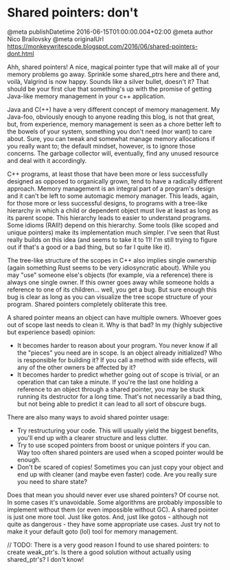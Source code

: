 # Shared pointers: don't

@meta publishDatetime 2016-06-15T01:00:00.004+02:00
@meta author Nico Brailovsky
@meta originalUrl https://monkeywritescode.blogspot.com/2016/06/shared-pointers-dont.html

Ahh, shared pointers! A nice, magical pointer type that will make all of your memory problems go away. Sprinkle some shared\_ptrs here and there and, voilà, Valgrind is now happy. Sounds like a silver bullet, doesn't it? That should be your first clue that something's up with the promise of getting Java-like memory management in your c++ application.

Java and C(++) have a very different concept of memory management. My Java-foo, obviously enough to anyone reading this blog, is not that great, but, from experience, memory management is seen as a chore better left to the bowels of your system, something you don't need (nor want) to care about. Sure, you can tweak and somewhat manage memory allocations if you really want to; the default mindset, however, is to ignore those concerns. The garbage collector will, eventually, find any unused resource and deal with it accordingly.

C++ programs, at least those that have been more or less successfully designed as opposed to organically grown, tend to have a radically different approach. Memory management is an integral part of a program's design and it can't be left to some automagic memory manager. This leads, again, for those more or less successful designs, to programs with a tree-like hierarchy in which a child or dependent object must live at least as long as its parent scope. This hierarchy leads to easier to understand programs. Some idioms (RAII!) depend on this hierarchy. Some tools (like scoped and unique pointers) make its implementation much simpler. I've seen that Rust really builds on this idea (and seems to take it to 11! I'm still trying to figure out if that's a good or a bad thing, but so far I quite like it).

The tree-like structure of the scopes in C++ also implies single ownership (again something Rust seems to be very idiosyncratic about). While you may "use" someone else's objects (for example, via a reference) there is always one single owner. If this owner goes away while someone holds a reference to one of its children... well, you get a bug. But sure enough this bug is clear as long as you can visualize the tree scope structure of your program. Shared pointers completely obliterate this tree.

A shared pointer means an object can have multiple owners. Whoever goes out of scope last needs to clean it. Why is that bad? In my (highly subjective but experience based) opinion:

* It becomes harder to reason about your program. You never know if all the "pieces" you need are in scope. Is an object already initialized? Who is responsible for building it? If you call a method with side effects, will any of the other owners be affected by it?
* It becomes harder to predict whether going out of scope is trivial, or an operation that can take a minute. If you're the last one holding a reference to an object through a shared pointer, you may be stuck running its destructor for a long time. That's not necessarily a bad thing, but not being able to predict it can lead to all sort of obscure bugs.

There are also many ways to avoid shared pointer usage:

* Try restructuring your code. This will usually yield the biggest benefits, you'll end up with a clearer structure and less clutter.
* Try to use scoped pointers from boost or unique pointers if you can. Way too often shared pointers are used when a scoped pointer would be enough.
* Don't be scared of copies! Sometimes you can just copy your object and end up with cleaner (and maybe even faster) code. Are you really sure you need to share state?

Does that mean you should never ever use shared pointers? Of course not. In some cases it's unavoidable. Some algorithms are probably impossible to implement without them (or even impossible without GC). A shared pointer is just one more tool. Just like gotos. And, just like gotos - although not quite as dangerous - they have some appropriate use cases. Just try not to make it your default goto (lol) tool for memory management.

// TODO: There is a very good reason I found to use shared pointers: to create weak\_ptr's. Is there a good solution without actually using shared\_ptr's? I don't know!

